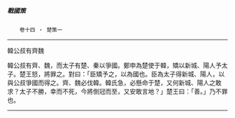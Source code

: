 

##### 戰國策
　　`卷十四 ‧ 楚策一`

* * *

韓公叔有齊魏

韓公叔有齊、魏，而太子有楚、秦以爭國。鄭申為楚使于韓，矯以新城、陽人予太子。楚王怒，將罪之。對曰：「臣矯予之，以為國也。臣為太子得新城、陽人，以與公叔爭國而得之。齊、魏必伐韓。韓氏急，必懸命于楚，又何新城、陽人之敢求？太子不勝，幸而不死，今將倒冠而至，又安敢言地？」楚王曰：「善。」乃不罪也。

* * *

